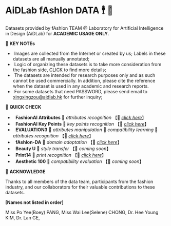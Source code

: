 # AiDLab fAshIon DATA  🕴️ 💼

Datasets provided by fAshIon TEAM @ Laboratory for Artificial Intelligence in Design (AiDLab) for **ACADEMIC USAGE ONLY**.

🖤 **KEY NOTEs**

- &nbsp;Images are collected from the Internet or created by us; Labels in these datasets are all manually annotated;
- &nbsp;Logic of organizing these datasets is to take more consideration from the fashion side, [CLICK](https://arxiv.org/pdf/2105.03050.pdf) to find more details;
- &nbsp;The datasets are intended for research purposes only and as such cannot be used commercially. In addition, please cite the reference when the dataset is used in any academic and research reports.
- &nbsp;For some datasets that need PASSWORD, please send email to xingxingzou@aidlab.hk for further inquiry;


🖤 **QUICK CHECK**

- &nbsp; **FashionAI Attributes** 🔖 _attributes recognition_ 【🍒 _[click here](https://github.com/AemikaChow/AiDLab-fAshIon-Data/blob/main/Datasets/FashionAI_Attributes.md)_】
- &nbsp; **FashionAI Key Points** 🔖 _key points recognition_ 【🍒 _[click here](https://github.com/AemikaChow/AiDLab-fAshIon-Data/blob/main/Datasets/FashionAI_Attributes.md)_】
- &nbsp; **EVALUATION3** 🔖 _attributes manipulation_ 🔖 _compatibility learning_ 🔖 _attributes recognition_ 【🍒 _[click here](https://github.com/AemikaChow/AiDLab-fAshIon-Data/blob/main/Datasets/FashionAI_Attributes.md)_】
- &nbsp; **fAshIon-DA** 🔖 _domain adoptation_ 【🍒 _[click here](https://github.com/AemikaChow/AiDLab-fAshIon-Data/blob/main/Datasets/FashionAI_Attributes.md)_】
- &nbsp; **Beauty U** 🔖 _style transfer_ 【🍑 _coming soon_】
- &nbsp; **Print14** 🔖 _print recognition_ 【🍒 _[click here](https://github.com/AemikaChow/AiDLab-fAshIon-Data/blob/main/Datasets/FashionAI_Attributes.md)_】
- &nbsp; **Aesthetic 100** 🔖 _compatibility evaluation_ 【🍑 _coming soon_】



🖤 **ACKNOWLEDGE**

Thanks to all members of the data team, participants from the fashion industry, and our collaborators for their valuable contributions to these datasets.

**[Names not listed in order]**

Miss Po Yee(Boey) PANG, Miss Wai Lee(Selene) CHONG, Dr. Hee Young KIM, Dr. Lan GE,  
